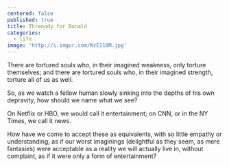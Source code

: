 ```yaml
---
centered: false
published: true
title: Threnody for Donald
categories:
  - life
image: 'http://i.imgur.com/WzE118M.jpg'
---
```

There are tortured souls who,
in their imagined weakness,
only torture themselves;
and there are tortured souls who,
in their imagined strength,
torture all of us as well.

So, as we watch a fellow human 
slowly sinking 
into the depths 
of his own depravity,
how should we name what we see?

On Netflix or HBO,
we would call it entertainment;
on CNN, or in the NY Times,
we call it news.

How have we come
to accept these as equivalents,
with so little empathy 
or understanding,
as if our worst imaginings
(delightful as they seem,
as mere fantasies)
were acceptable as a reality
we will actually live in, 
without complaint,
as if it were only
a form of entertainment?
